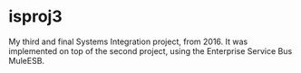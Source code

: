 # isproj3
My third and final Systems Integration project, from 2016. It was implemented on top of the second project, using the Enterprise Service Bus MuleESB.
